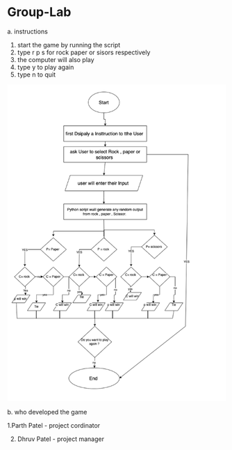 # Group-Lab

a. instructions
  1. start the game by running the script
  2. type r p s for rock paper or sisors respectively
  3. the computer will also play
  4. type y to play again
  5. type n to quit

<img src="Flowchart.png" width="600" alt="Flowchart.png">

b. who developed the game

1.Parth Patel - project cordinator
  
2. Dhruv Patel - project manager
